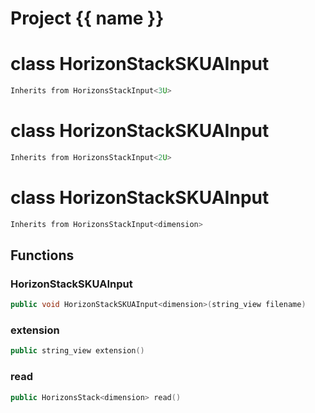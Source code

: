<script setup>
import {useRoute} from 'vitepress'
const {path} = useRoute()
const tokens = path.split('/')
const words = tokens[2].split('-');
for (let i = 0; i < words.length; i++) {
    words[i] = words[i].charAt(0).toUpperCase() + words[i].slice(1);
    words[i] = words[i].replace('geode', 'Geode')
}
const name = words.join('-');
</script>
# Project {{ name }}

# class HorizonStackSKUAInput


```cpp
Inherits from HorizonsStackInput<3U>
```



# class HorizonStackSKUAInput


```cpp
Inherits from HorizonsStackInput<2U>
```



# class HorizonStackSKUAInput


```cpp
Inherits from HorizonsStackInput<dimension>
```



## Functions

### HorizonStackSKUAInput

```cpp
public void HorizonStackSKUAInput<dimension>(string_view filename)
```


### extension

```cpp
public string_view extension()
```


### read

```cpp
public HorizonsStack<dimension> read()
```




